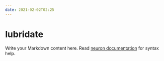 ```yaml
---
date: 2021-02-02T02:25
---
```


# lubridate

Write your Markdown content here. Read [neuron documentation](https://neuron.zettel.page/2011404.html) for syntax help.

